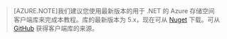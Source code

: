 >[AZURE.NOTE]我们建议您使用最新版本的用于 .NET 的 Azure 存储空间客户端库来完成本教程。库的最新版本为 5.x，现在可从 [Nuget](https://www.nuget.org/packages/WindowsAzure.Storage/) 下载。可从 [GitHub](https://github.com/Azure/azure-storage-net) 获得客户端库的来源。

<!---HONumber=70-->